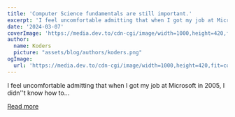 ```yaml
---
title: 'Computer Science fundamentals are still important.'
excerpt: 'I feel uncomfortable admitting that when I got my job at Microsoft in 2005, I didn''t know how to...'
date: '2024-03-07'
coverImage: 'https://media.dev.to/cdn-cgi/image/width=1000,height=420,fit=cover,gravity=auto,format=auto/https%3A%2F%2Fdev-to-uploads.s3.amazonaws.com%2Fuploads%2Farticles%2F69vhj6alvdzqeqwjsgx8.jpeg'
author:
  name: Koders
  picture: "assets/blog/authors/koders.png"
ogImage:
  url: 'https://media.dev.to/cdn-cgi/image/width=1000,height=420,fit=cover,gravity=auto,format=auto/https%3A%2F%2Fdev-to-uploads.s3.amazonaws.com%2Fuploads%2Farticles%2F69vhj6alvdzqeqwjsgx8.jpeg'
---
```


I feel uncomfortable admitting that when I got my job at Microsoft in 2005, I didn''t know how to...

[Read more](https://dev.to/moozzyk/computer-science-fundamentals-are-still-important-5h5i)
